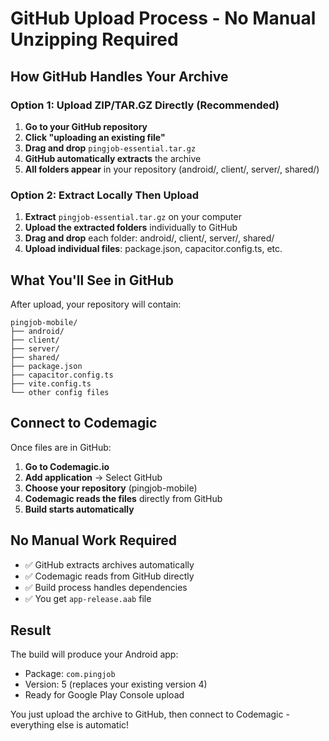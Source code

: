 # GitHub Upload Process - No Manual Unzipping Required

## How GitHub Handles Your Archive

### Option 1: Upload ZIP/TAR.GZ Directly (Recommended)
1. **Go to your GitHub repository**
2. **Click "uploading an existing file"**  
3. **Drag and drop** `pingjob-essential.tar.gz`
4. **GitHub automatically extracts** the archive
5. **All folders appear** in your repository (android/, client/, server/, shared/)

### Option 2: Extract Locally Then Upload
1. **Extract** `pingjob-essential.tar.gz` on your computer
2. **Upload the extracted folders** individually to GitHub
3. **Drag and drop** each folder: android/, client/, server/, shared/
4. **Upload individual files**: package.json, capacitor.config.ts, etc.

## What You'll See in GitHub

After upload, your repository will contain:
```
pingjob-mobile/
├── android/
├── client/
├── server/
├── shared/
├── package.json
├── capacitor.config.ts
├── vite.config.ts
└── other config files
```

## Connect to Codemagic

Once files are in GitHub:
1. **Go to Codemagic.io**
2. **Add application** → Select GitHub
3. **Choose your repository** (pingjob-mobile)
4. **Codemagic reads the files** directly from GitHub
5. **Build starts automatically**

## No Manual Work Required

- ✅ GitHub extracts archives automatically
- ✅ Codemagic reads from GitHub directly  
- ✅ Build process handles dependencies
- ✅ You get `app-release.aab` file

## Result

The build will produce your Android app:
- Package: `com.pingjob`
- Version: 5 (replaces your existing version 4)
- Ready for Google Play Console upload

You just upload the archive to GitHub, then connect to Codemagic - everything else is automatic!